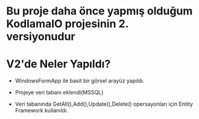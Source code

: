 # Bu proje daha önce yapmış olduğum KodlamaIO projesinin 2. versiyonudur

#

# V2'de Neler Yapıldı?
+ WindowsFormApp ile basit bir görsel arayüz yapıldı.

+ Projeye veri tabanı eklendi(MSSQL)

+ Veri tabanında GetAll(),Add(),Update(),Delete() opersayonları için Entity Framework kullanıldı.
#
